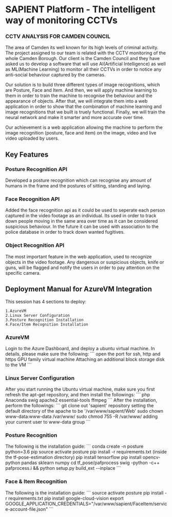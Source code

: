 <h1>SAPIENT Platform - The intelligent way of monitoring CCTVs</h1>

<h3>CCTV ANALYSIS FOR CAMDEN COUNCIL</h3>

The area of Camden its well known for its high levels of criminal activity. The project assigned to our team is related with the CCTV monitoring of the whole Camden Borough. Our client is the Camden Council and they have asked us to develop a software that will use AI(Artificial Intelligence) as well as ML(Machine Learning) to monitor all their CCTVs in order to notice any anti-social behaviour captured by the cameras. 

Our solution is to build three different types of image recognitions, which are Posture, Face and Item. And then, we will apply machine learning to them in order to train the machine to recognise the behaviour and the appearance of objects. After that, we will integrate them into a web application in order to show that the combination of machine learning and image recognitions that we built is truely functional. Finally, we will train the neural network and make it smarter and more accurate over time. 

Our achievement is a web application allowing the machine to perform the image recognition (posture, face and item) on the image, video and live video uploaded by users.

<h2>Key Features</h2>

<h3>Posture Recognition API</h3>
Developed a posture recognition which can recognise any amount of humans in the frame and the postures of sitting, standing and laying.

<h3>Face Recognition API</h3>
Added the face recognition api as it could be used to seperate each person captured in the video footage as an individual. Its used in order to track down people moving in the same area over time as it can be considered suspicious behaviour. In the future it can be used with association to the police database in order to track down wanted fugitives.

<h3>Object Recognition API</h3>
The most important feature in the web application, used to recognize objects in the video footage. Any dangerous or suspicious objects, knife or guns, will be flagged and notify the users in order to pay attention on the specific camera.

<h2>Deployment Manual for AzureVM Integration</h2>

This session has 4 sections to deploy:
```
1.AzureVM
2.Linux Server Configuration
3.Posture Recognition Installation
4.Face/Item Recognition Installation
```
<h3>AzureVM</h3>
Login to the Azure Dashboard, and deploy a ubuntu virtual machine. In details, please make sure the following:
```
open the port for ssh, http and https
GPU family virtual machine
Attaching an additional block storage disk to the VM
```
<h3>Linux Server Configuration</h3>
After you start running the Ubuntu virtual machine, make sure you first refresh the apt-get repository, and then install the followings:
```
php
Anaconda
swig
apache2
essential-tools
ffmpeg
```
After the installation, perform the followings:
```
git clone out 'sapient' repository
setting the default directory of the apache to be '/var/www/sapient/Web'
sudo chown www-data:www-data /var/www/
sudo chmod 755 -R /var/www/
adding your current user to www-data group
```
<h3>Posture Recognition</h3>
The following is the installation guide:
```
conda create -n posture python=3.6 pip
source activate posture
pip install -r requirements.txt (inside the tf-pose-estimation directory)
pip install tensorflow
pip install opencv-python pandas sklearn numpy
cd tf_pose/pafprocess
swig -python -c++ pafprocess.i && python setup.py build_ext --inplace
```
<h3>Face & Item Recognition</h3>
The following is the installation guide:
```
source activate posture
pip install -r requirements.txt
pip install google-cloud-vision
export GOOGLE_APPLICATION_CREDENTIALS="/var/www/sapient/FaceItem/service-account-file.json"
```
